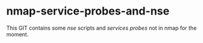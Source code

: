 nmap-service-probes-and-nse
===========================

This GIT contains some *nse* scripts and *services probes* not in nmap for the moment.
